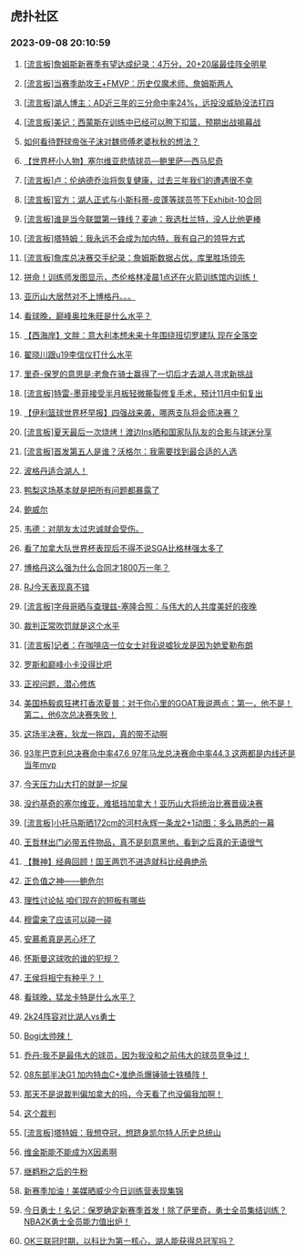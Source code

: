 ## 虎扑社区 
### 2023-09-08 20:10:59

1. [[流言板]詹姆斯新赛季有望达成纪录：4万分，20+20届最佳阵全明星](https://bbs.hupu.com/62033391.html)

2. [[流言板]当赛季助攻王+FMVP：历史仅魔术师、詹姆斯两人](https://bbs.hupu.com/62034743.html)

3. [[流言板]湖人博主：AD近三年的三分命中率24%，远投没威胁没法打四](https://bbs.hupu.com/62031839.html)

4. [[流言板]美记：西蒙斯在训练中已经可以胯下扣篮，预期出战揭幕战](https://bbs.hupu.com/62032919.html)

5. [如何看待野球帝张子沫对魏师傅老婆秋秋的想法？](https://bbs.hupu.com/62032655.html)

6. [【世界杯小人物】塞尔维亚悲情球员—鲍里萨—西马尼奇](https://bbs.hupu.com/62030874.html)

7. [[流言板]卢：伦纳德乔治将恢复健康，过去三年我们的遭遇很不幸](https://bbs.hupu.com/62031536.html)

8. [[流言板]官方：湖人正式与小斯科蒂-皮蓬等球员签下Exhibit-10合同](https://bbs.hupu.com/62030310.html)

9. [[流言板]谁是当今联盟第一锋线？麦迪：我选杜兰特，没人比他更棒](https://bbs.hupu.com/62031399.html)

10. [[流言板]塔特姆：我永远不会成为加内特，我有自己的领导方式](https://bbs.hupu.com/62030774.html)

11. [[流言板]詹库总决赛交手纪录：詹姆斯数据占优，库里胜场领先](https://bbs.hupu.com/62029771.html)

12. [拼命！训练师发图显示，杰伦格林凌晨1点还在火箭训练馆内训练！](https://bbs.hupu.com/62033407.html)

13. [亚历山大居然对不上博格丹。。。](https://bbs.hupu.com/62036359.html)

14. [看球晚，巅峰奥拉朱旺是什么水平？](https://bbs.hupu.com/62034716.html)

15. [【西海岸】文胖：意大利本想未来十年围绕班切罗建队 现在全落空](https://bbs.hupu.com/62033438.html)

16. [翟晓川跟u19李信仪打什么水平](https://bbs.hupu.com/62031770.html)

17. [里奇-保罗的意思是:老詹在骑士赢得了一切后才去湖人寻求新挑战](https://bbs.hupu.com/62034461.html)

18. [[流言板]特雷-墨菲接受半月板轻微撕裂修复手术，预计11月中旬复出](https://bbs.hupu.com/62029416.html)

19. [【伊利篮球世界杯早报】四强战来袭，哪两支队将会师决赛？](https://bbs.hupu.com/62027688.html)

20. [[流言板]夏天最后一次烧烤！渡边Ins晒和国家队队友的合影与球迷分享](https://bbs.hupu.com/62036827.html)

21. [[流言板]首发第五人是谁？沃格尔：我需要找到最合适的人选](https://bbs.hupu.com/62034528.html)

22. [波格丹适合湖人！](https://bbs.hupu.com/62036409.html)

23. [鸭梨这场基本就是把所有问题都暴露了](https://bbs.hupu.com/62036364.html)

24. [鲍威尔](https://bbs.hupu.com/62035719.html)

25. [韦德：对朋友太过忠诚就会受伤。](https://bbs.hupu.com/62035852.html)

26. [看了加拿大队世界杯表现后不得不说SGA比格林强太多了](https://bbs.hupu.com/62034199.html)

27. [博格丹这么强为什么合同才1800万一年？](https://bbs.hupu.com/62036333.html)

28. [RJ今天表现真不错](https://bbs.hupu.com/62036353.html)

29. [[流言板]字母哥晒与查理兹-塞隆合照：与伟大的人共度美好的夜晚](https://bbs.hupu.com/62032793.html)

30. [裁判正常吹罚就是这个水平](https://bbs.hupu.com/62036100.html)

31. [[流言板]记者：在咖啡店一位女士对我说嘘狄龙是因为她爱勒布朗](https://bbs.hupu.com/62029365.html)

32. [罗斯和巅峰小卡没得比吧](https://bbs.hupu.com/62035261.html)

33. [正视问题，潜心修炼](https://bbs.hupu.com/62036607.html)

34. [美国杨毅疯狂拷打香浓夏普：对于你心里的GOAT我说两点：第一，他不是！第二，他6次总决赛失败！](https://bbs.hupu.com/62033460.html)

35. [这场半决赛，狄龙一拖四，真的带不动啊](https://bbs.hupu.com/62036415.html)

36. [93年巴克利总决赛命中率47.6 97年马龙总决赛命中率44.3 这两都是内线还是当年mvp](https://bbs.hupu.com/62036610.html)

37. [今天压力山大打的就是一坨屎](https://bbs.hupu.com/62036316.html)

38. [没约基奇的塞尔维亚，难抵挡加拿大！亚历山大将统治比赛晋级决赛](https://bbs.hupu.com/62033622.html)

39. [[流言板]小托马斯晒172cm的河村永辉一条龙2+1动图：多么熟悉的一幕](https://bbs.hupu.com/62029967.html)

40. [王哲林出门必带五件物品，真不是刻意黑他，看到之后真的无语很气](https://bbs.hupu.com/62035258.html)

41. [【舞神】经典回顾！国王两罚不进造就科比经典绝杀](https://bbs.hupu.com/62035757.html)

42. [正负值之神——鲍危尔](https://bbs.hupu.com/62036571.html)

43. [理性讨论帖 咱们现在的短板有哪些](https://bbs.hupu.com/62036218.html)

44. [穆雷来了应该可以碰一碰](https://bbs.hupu.com/62036686.html)

45. [安慕希真是恶心坏了](https://bbs.hupu.com/62035813.html)

46. [怀斯曼这球吹的谁的犯规？](https://bbs.hupu.com/62036560.html)

47. [王侯将相宁有种乎？！](https://bbs.hupu.com/62036407.html)

48. [看球晚，猛龙卡特是什么水平？](https://bbs.hupu.com/62036579.html)

49. [2k24阵容对比湖人vs勇士](https://bbs.hupu.com/62036639.html)

50. [Bogi太帅辣！](https://bbs.hupu.com/62036288.html)

51. [乔丹:我不是最伟大的球员，因为我没和之前伟大的球员竞争过！](https://bbs.hupu.com/62035598.html)

52. [08东部半决G1 加内特血C+准绝杀爆锤骑士铁桶阵！](https://bbs.hupu.com/62030894.html)

53. [那天不是说裁判偏加拿大的吗，今天看了也没偏我加啊！](https://bbs.hupu.com/62035763.html)

54. [这个裁判](https://bbs.hupu.com/62035885.html)

55. [[流言板]塔特姆：我想夺冠，想跻身凯尔特人历史总统山](https://bbs.hupu.com/62029714.html)

56. [维金斯能不能成为X因素啊](https://bbs.hupu.com/62036199.html)

57. [继鹈粉之后的牛粉](https://bbs.hupu.com/62035535.html)

58. [新赛季加油！美媒晒威少今日训练营表现集锦](https://bbs.hupu.com/62029446.html)

59. [今日勇士！名记：保罗确定新赛季首发！除了萨里奇，勇士全员集结训练？NBA2K勇士全员能力值出炉！](https://bbs.hupu.com/62035399.html)

60. [OK三联冠时期，以科比为第一核心，湖人能获得总冠军吗？](https://bbs.hupu.com/62036000.html)

